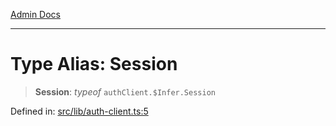 [Admin Docs](/)

***

# Type Alias: Session

> **Session**: *typeof* `authClient.$Infer.Session`

Defined in: [src/lib/auth-client.ts:5](https://github.com/PalisadoesFoundation/talawa-admin/blob/main/src/lib/auth-client.ts#L5)

